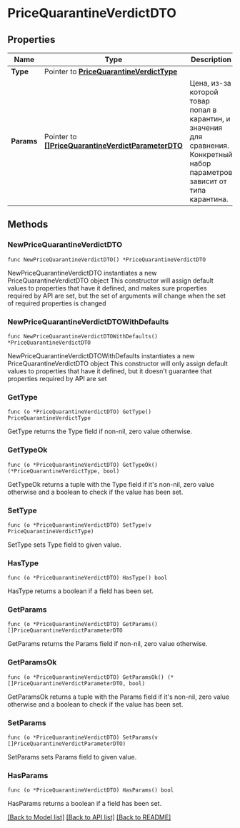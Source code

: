 # PriceQuarantineVerdictDTO

## Properties

Name | Type | Description | Notes
------------ | ------------- | ------------- | -------------
**Type** | Pointer to [**PriceQuarantineVerdictType**](PriceQuarantineVerdictType.md) |  | [optional] 
**Params** | Pointer to [**[]PriceQuarantineVerdictParameterDTO**](PriceQuarantineVerdictParameterDTO.md) | Цена, из-за которой товар попал в карантин, и значения для сравнения. Конкретный набор параметров зависит от типа карантина. | [optional] 

## Methods

### NewPriceQuarantineVerdictDTO

`func NewPriceQuarantineVerdictDTO() *PriceQuarantineVerdictDTO`

NewPriceQuarantineVerdictDTO instantiates a new PriceQuarantineVerdictDTO object
This constructor will assign default values to properties that have it defined,
and makes sure properties required by API are set, but the set of arguments
will change when the set of required properties is changed

### NewPriceQuarantineVerdictDTOWithDefaults

`func NewPriceQuarantineVerdictDTOWithDefaults() *PriceQuarantineVerdictDTO`

NewPriceQuarantineVerdictDTOWithDefaults instantiates a new PriceQuarantineVerdictDTO object
This constructor will only assign default values to properties that have it defined,
but it doesn't guarantee that properties required by API are set

### GetType

`func (o *PriceQuarantineVerdictDTO) GetType() PriceQuarantineVerdictType`

GetType returns the Type field if non-nil, zero value otherwise.

### GetTypeOk

`func (o *PriceQuarantineVerdictDTO) GetTypeOk() (*PriceQuarantineVerdictType, bool)`

GetTypeOk returns a tuple with the Type field if it's non-nil, zero value otherwise
and a boolean to check if the value has been set.

### SetType

`func (o *PriceQuarantineVerdictDTO) SetType(v PriceQuarantineVerdictType)`

SetType sets Type field to given value.

### HasType

`func (o *PriceQuarantineVerdictDTO) HasType() bool`

HasType returns a boolean if a field has been set.

### GetParams

`func (o *PriceQuarantineVerdictDTO) GetParams() []PriceQuarantineVerdictParameterDTO`

GetParams returns the Params field if non-nil, zero value otherwise.

### GetParamsOk

`func (o *PriceQuarantineVerdictDTO) GetParamsOk() (*[]PriceQuarantineVerdictParameterDTO, bool)`

GetParamsOk returns a tuple with the Params field if it's non-nil, zero value otherwise
and a boolean to check if the value has been set.

### SetParams

`func (o *PriceQuarantineVerdictDTO) SetParams(v []PriceQuarantineVerdictParameterDTO)`

SetParams sets Params field to given value.

### HasParams

`func (o *PriceQuarantineVerdictDTO) HasParams() bool`

HasParams returns a boolean if a field has been set.


[[Back to Model list]](../README.md#documentation-for-models) [[Back to API list]](../README.md#documentation-for-api-endpoints) [[Back to README]](../README.md)


